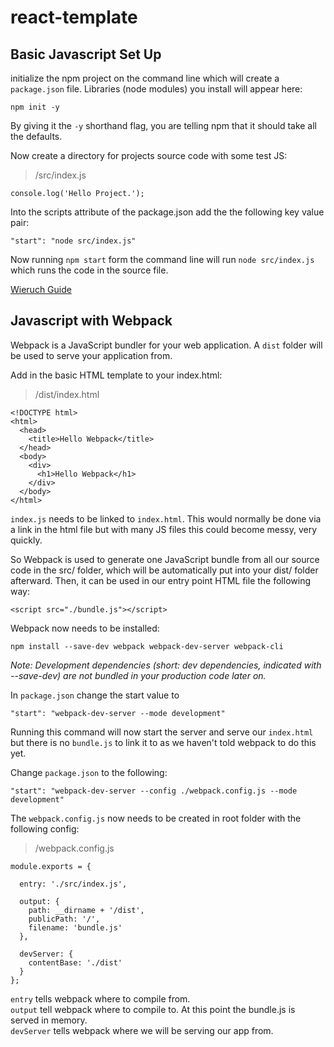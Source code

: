 # react-template

## Basic Javascript Set Up

initialize the npm project on the command line which will create a `package.json` file. Libraries (node modules) you install will appear here:

```
npm init -y
```

By giving it the `-y` shorthand flag, you are telling npm that it should take all the defaults. 

Now create a directory for projects source code with some test JS:

>  /src/index.js
```
console.log('Hello Project.');
```

Into the scripts attribute of the package.json add the the following key value pair:
```
"start": "node src/index.js"
```

Now running `npm start` form the command line will run `node src/index.js` which runs the code in the source file.

[Wieruch Guide](https://www.robinwieruch.de/javascript-project-setup-tutorial/)


## Javascript with Webpack

Webpack is a JavaScript bundler for your web application. A `dist` folder will be used to serve your application from.

Add in the basic HTML template to your index.html:

>  /dist/index.html
```
<!DOCTYPE html>
<html>
  <head>
    <title>Hello Webpack</title>
  </head>
  <body>
    <div>
      <h1>Hello Webpack</h1>
    </div>
  </body>
</html>
```

`index.js` needs to be linked to `index.html`. This would normally be done via a link in the html file but with many JS files this could become messy, very quickly. 

So Webpack is used to generate one JavaScript bundle from all our source code in the src/ folder, which will be automatically put into your dist/ folder afterward. Then, it can be used in our entry point HTML file the following way:

```
<script src="./bundle.js"></script>
```

Webpack now needs to be installed:

```
npm install --save-dev webpack webpack-dev-server webpack-cli
```
*Note: Development dependencies (short: dev dependencies, indicated with --save-dev) are not bundled in your production code later on.*

In `package.json` change the start value to 
```
"start": "webpack-dev-server --mode development"
```

Running this command will now start the server and serve our `index.html` but there is no `bundle.js` to link it to as we haven't told webpack to do this yet. 

Change `package.json` to the following:

```
"start": "webpack-dev-server --config ./webpack.config.js --mode development"
```

The `webpack.config.js` now needs to be created in root folder with the following config:

>/webpack.config.js

```
module.exports = {

  entry: './src/index.js',

  output: {
    path: __dirname + '/dist',
    publicPath: '/',
    filename: 'bundle.js'
  },

  devServer: {
    contentBase: './dist'
  }
};
```
`entry` tells webpack where to compile from.<br>
`output` tell webpack where to compile to. At this point the bundle.js is served in memory.<br>
`devServer` tells webpack where we will be serving our app from.









